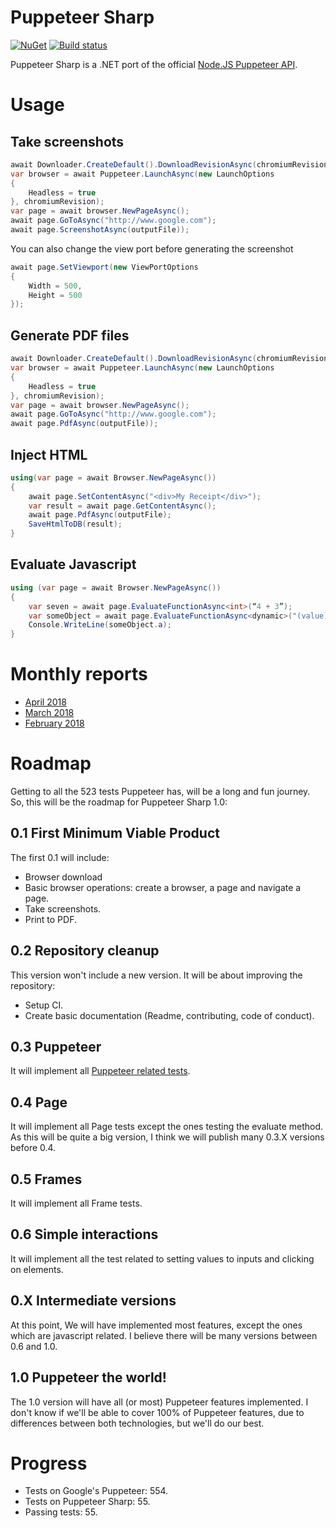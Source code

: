 # Puppeteer Sharp

[![NuGet](https://img.shields.io/nuget/v/PuppeteerSharp.svg?style=flat-square&label=nuget&colorB=green)][NugetUrl]
[![Build status](https://ci.appveyor.com/api/projects/status/pwfkjb0c4jfdo7lc/branch/master?svg=true)][BuildUrl]

[NugetUrl]: https://www.nuget.org/packages/PuppeteerSharp/
[BuildUrl]: https://ci.appveyor.com/project/kblok/puppeteer-sharp/branch/master

Puppeteer Sharp is a .NET port of the official [Node.JS Puppeteer API](https://github.com/GoogleChrome/puppeteer). 

# Usage

## Take screenshots

```cs
await Downloader.CreateDefault().DownloadRevisionAsync(chromiumRevision);
var browser = await Puppeteer.LaunchAsync(new LaunchOptions
{
    Headless = true
}, chromiumRevision);
var page = await browser.NewPageAsync();
await page.GoToAsync("http://www.google.com");
await page.ScreenshotAsync(outputFile));
```

You can also change the view port before generating the screenshot


```cs
await page.SetViewport(new ViewPortOptions
{
    Width = 500,
    Height = 500
});
```


## Generate PDF files

```cs
await Downloader.CreateDefault().DownloadRevisionAsync(chromiumRevision);
var browser = await Puppeteer.LaunchAsync(new LaunchOptions
{
    Headless = true
}, chromiumRevision);
var page = await browser.NewPageAsync();
await page.GoToAsync("http://www.google.com");
await page.PdfAsync(outputFile));
```

## Inject HTML

```cs
using(var page = await Browser.NewPageAsync())
{
    await page.SetContentAsync("<div>My Receipt</div>");
    var result = await page.GetContentAsync();
    await page.PdfAsync(outputFile);
    SaveHtmlToDB(result);
}
```

## Evaluate Javascript

```cs
using (var page = await Browser.NewPageAsync())
{
    var seven = await page.EvaluateFunctionAsync<int>(“4 + 3”);
    var someObject = await page.EvaluateFunctionAsync<dynamic>("(value) => ({a: value})", 5);
    Console.WriteLine(someObject.a);
}
```

# Monthly reports
 * [April 2018](http://www.hardkoded.com/blogs/puppeteer-sharp-monthly-april-2018)
 * [March 2018](http://www.hardkoded.com/blogs/puppeteer-sharp-monthly-march-2018)
 * [February 2018](http://www.hardkoded.com/blogs/puppeteer-sharp-monthly-february-2018)

# Roadmap
Getting to all the 523 tests Puppeteer has, will be a long and fun journey. So, this will be the roadmap for Puppeteer Sharp 1.0:

## 0.1 First Minimum Viable Product
The first 0.1 will include:
* Browser download
* Basic browser operations: create a browser, a page and navigate a page.
* Take screenshots.
* Print to PDF.

## 0.2 Repository cleanup
This version won't include a new version. It will be about improving the repository:

* Setup CI.
* Create basic documentation (Readme, contributing, code of conduct).

## 0.3 Puppeteer
It will implement all [Puppeteer related tests](https://github.com/GoogleChrome/puppeteer/blob/master/test/test.js#L108).

## 0.4 Page
It will implement all Page tests except the ones testing the evaluate method.
As this will be quite a big version, I think we will publish many 0.3.X versions before 0.4.

## 0.5 Frames
It will implement all Frame tests.

## 0.6 Simple interactions
It will implement all the test related to setting values to inputs and clicking on elements.

## 0.X Intermediate versions
At this point, We will have implemented most features, except the ones which are javascript related.
I believe there will be many versions between 0.6 and 1.0.

## 1.0 Puppeteer the world!
The 1.0 version will have all (or most) Puppeteer features implemented. I don't know if we'll be able to cover 100% of Puppeteer features, due to differences between both technologies, but we'll do our best.

# Progress

* Tests on Google's Puppeteer: 554.
* Tests on Puppeteer Sharp: 55.
* Passing tests: 55.

